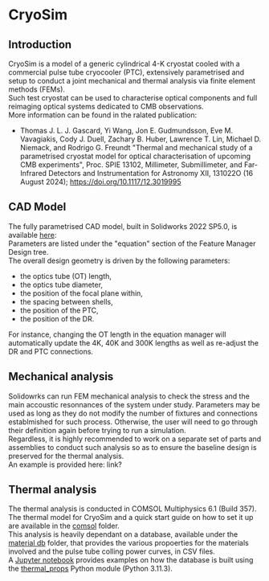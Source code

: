 # CryoSim
## Introduction
CryoSim is a model of a generic cylindrical 4-K cryostat cooled with a commercial pulse tube cryocooler (PTC), extensively parametrised and setup to conduct a joint mechanical and thermal analysis via finite element methods (FEMs).  
Such test cryostat can be used to characterise optical components and full reimaging optical systems dedicated to CMB observations.  
More information can be found in the ralated publication:
- Thomas J. L. J. Gascard, Yi Wang, Jon E. Gudmundsson, Eve M. Vavagiakis, Cody J. Duell, Zachary B. Huber, Lawrence T. Lin, Michael D. Niemack, and Rodrigo G. Freundt "Thermal and mechanical study of a parametrised cryostat model for optical characterisation of upcoming CMB experiments", Proc. SPIE 13102, Millimeter, Submillimeter, and Far-Infrared Detectors and Instrumentation for Astronomy XII, 131022O (16 August 2024); https://doi.org/10.1117/12.3019995

## CAD Model
The fully parametrised CAD model, built in Solidworks 2022 SP5.0, is available [here](https://www.dropbox.com/scl/fo/h18vc017o2419hdnloc0h/AHrIsl6PEw-ja6f75JGTkvk?rlkey=ck93zx9ar5skr54sd0vqw96nw&st=sw0y755q&dl=0):  
Parameters are listed under the "equation" section of the Feature Manager Design tree.  
The overall design geometry is driven by the following parameters:
- the optics tube (OT) length,
- the optics tube diameter,
- the position of the focal plane within,
- the spacing between shells,
- the position of the PTC,
- the position of the DR.  

For instance, changing the OT length in the equation manager will automatically update the 4K, 40K and 300K lengths as well as re-adjust the DR and PTC connections.

## Mechanical analysis
Solidowrks can run FEM mechanical analysis to check the stress and the main accoustic resonnances of the system under study.
Parameters may be used as long as they do not modify the number of fixtures and connections establmished for such process.
Otherwise, the user will need to go through their definition again before trying to run a simulation.  
Regardless, it is highly recommended to work on a separate set of parts and assemblies to conduct such analysis so as to ensure the baseline design is preserved for the thermal analysis.  
An example is provided here: link?

## Thermal analysis
The thermal analysis is conducted in COMSOL Multiphysics 6.1 (Build 357).  
The thermal model for CryoSim and a quick start guide on how to set it up are available in the [comsol](/comsol) folder.  
This analysis is heavily dependant on a database, available under the [material db](/material_db/db_files) folder, that provides the various propoerties for the materials involved and the pulse tube colling power curves, in CSV files.  
A [Jupyter notebook](/material_db/thermal_prop_calc.ipynb) provides examples on how the database is built using the [thermal_props](/material_db/thermal_props.py) Python module (Python 3.11.3).  

